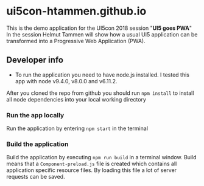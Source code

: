 # ui5con-htammen.github.io

This is the demo application for the UI5con 2018 session "__UI5 goes PWA__"  
In the session Helmut Tammen will show how a usual UI5 application can be transformed into a
Progressive Web Application (PWA).

## Developer info
- To run the application you need to have node.js installed. I tested this app with node v9.4.0, v8.0.0 and v6.11.2.

After you cloned the repo from github you should run `npm install` to install all node dependencies into your local working directory

### Run the app locally
Run the application by entering `npm start` in the terminal

### Build the application
Build the application by executing `npm run build` in a terminal window. Build means that a `Component-preload.js` file is created which contains all application specific resource files. 
By loading this file a lot of server requests can be saved.
